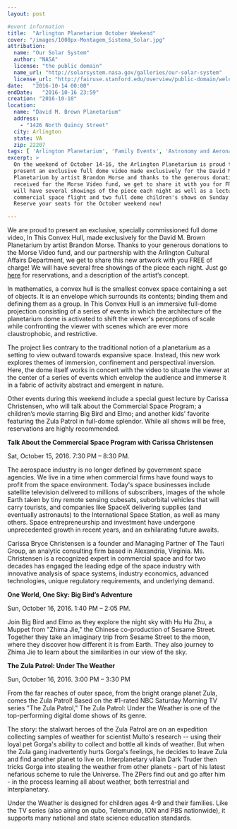 ```yaml
---
layout: post

#event information
title:  "Arlington Planetarium October Weekend"
cover: "/images/1008px-Montagem_Sistema_Solar.jpg"
attribution:
  name: "Our Solar System"
  author: "NASA"
  license: "the public domain"
  name_url: "http://solarsystem.nasa.gov/galleries/our-solar-system"
  license_url: "http://fairuse.stanford.edu/overview/public-domain/welcome"
date:   "2016-10-14 00:00"
endDate:   "2016-10-16 23:59"
creation: "2016-10-10"
location:
  name: "David M. Brown Planetarium"
  address:
    - "1426 North Quincy Street"
  city: Arlington
  state: VA
  zip: 22207
tags: [ 'Arlington Planetarium', 'Family Events', 'Astronomy and Aeronautics' ]
excerpt: >
  On the weekend of October 14-16, the Arlington Planetarium is proud to
  present an exclusive full dome video made exclusively for the David M Brown
  Planetarium by artist Brandon Morse and thanks to the generous donations
  received for the Morse Video fund, we get to share it with you for FREE! We
  will have several showings of the piece each night as well as a lecture on
  commercial space flight and two full dome children's shows on Sunday!
  Reserve your seats for the October weekend now!

---
```


We are proud to present an exclusive, specially commissioned full dome video, In
This Convex Hull, made exclusively for the David M. Brown Planetarium by artist
Brandon Morse. Thanks to your generous donations to the Morse Video fund, and
our partnership with the Arlington Cultural Affairs Department, we get to share
this new artwork with you FREE of charge! We will have several free showings of
the piece each night. Just go
[here](https://www.eventbrite.com/e/in-this-convex-hull-a-full-dome-projection-by-brandon-morse-tickets-27152890025?aff=eac2)
for reservations, and a description of the artist’s concept.

In mathematics, a convex hull is the smallest convex space containing a set of
objects.  It is an envelope which surrounds its contents; binding them and
defining them as a group.  In This Convex Hull is an immersive full-dome
projection consisting of a series of events in which the architecture of the
planetarium dome is activated to shift the viewer's perceptions of scale while
confronting the viewer with scenes which are ever more claustrophobic, and
restrictive.

The project lies contrary to the traditional notion of a planetarium as a
setting to view outward towards expansive space. Instead, this new work explores
themes of immersion, confinement and perspectival inversion.  Here, the dome
itself works in concert with the video to situate the viewer at the center of a
series of events which envelop the audience and immerse it in a fabric of
activity abstract and emergent in nature.

Other events during this weekend include a special guest lecture by Carissa
Christensen, who will talk about the Commercial Space Program; a children’s
movie starring Big Bird and Elmo; and another kids’ favorite featuring the Zula
Patrol in full-dome splendor. While all shows will be free, reservations are
highly recommended.

**Talk About the Commercial Space Program with Carissa Christensen**

Sat, October 15, 2016. 7:30 PM – 8:30 PM.

The aerospace industry is no longer defined by government space agencies. We
live in a time when commercial firms have found ways to profit from the space
environment. Today's space businesses include satellite television delivered to
millions of subscribers, images of the whole Earth taken by tiny remote sensing
cubesats, suborbital vehicles that will carry tourists, and companies like
SpaceX delivering supplies (and eventually astronauts) to the International
Space Station, as well as many others. Space entrepreneurship and investment
have undergone unprecedented growth in recent years, and an exhilarating future
awaits.

Carissa Bryce Christensen is a founder and Managing Partner of The Tauri Group,
an analytic consulting firm based in Alexandria, Virginia. Ms. Christensen is a
recognized expert in commercial space and for two decades has engaged the
leading edge of the space industry with innovative analysis of space systems,
industry economics, advanced technologies, unique regulatory requirements, and
underlying demand.

**One World, One Sky: Big Bird’s Adventure**

Sun, October 16, 2016. 1:40 PM – 2:05 PM.

Join Big Bird and Elmo as they explore the night sky with Hu Hu Zhu, a Muppet
from "Zhima Jie," the Chinese co-production of Sesame Street. Together they take
an imaginary trip from Sesame Street to the moon, where they discover how
different it is from Earth. They also journey to Zhima Jie to learn about the
similarities in our view of the sky.

**The Zula Patrol: Under The Weather**

Sun, October 16, 2016. 3:00 PM – 3:30 PM

From the far reaches of outer space, from the bright orange planet Zula, comes
the Zula Patrol! Based on the #1-rated NBC Saturday Morning TV series "The Zula
Patrol," The Zula Patrol: Under the Weather is one of the top-performing digital
dome shows of its genre.

The story: the stalwart heroes of the Zula Patrol are on an expedition
collecting samples of weather for scientist Multo's research -- using their
loyal pet Gorga's ability to collect and bottle all kinds of weather. But when
the Zula gang inadvertently hurts Gorga's feelings, he decides to leave Zula and
find another planet to live on. Interplanetary villain Dark Truder then tricks
Gorga into stealing the weather from other planets - part of his latest
nefarious scheme to rule the Universe. The ZPers find out and go after him - in
the process learning all about weather, both terrestrial and interplanetary.

Under the Weather is designed for children ages 4-9 and their families. Like the
TV series (also airing on qubo, Telemundo, ION and PBS nationwide), it supports
many national and state science education standards.

